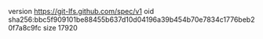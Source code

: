 version https://git-lfs.github.com/spec/v1
oid sha256:bbc5f909101be88455b637d10d04196a39b454b70e7834c1776beb20f7a8c9fc
size 17920
